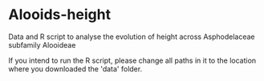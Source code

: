 # Alooids-height
Data and R script to analyse the evolution of height across Asphodelaceae subfamily Alooideae

If you intend to run the R script, please change all paths in it to the location where you downloaded the 'data' folder.
